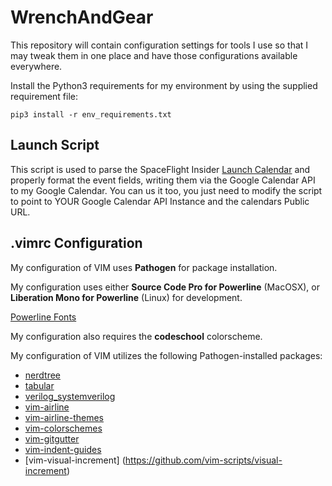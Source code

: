 # WrenchAndGear
This repository will contain configuration settings for tools I use so that I may tweak them in one place and have those configurations available everywhere.

Install the Python3 requirements for my environment by using the supplied requirement file:

    pip3 install -r env_requirements.txt

## Launch Script
This script is used to parse the SpaceFlight Insider [Launch Calendar](http://www.spaceflightinsider.com/launch-schedule/) and properly format the event fields, writing them via the Google Calendar API to my Google Calendar. You can us it too, you just need to modify the script to point to YOUR Google Calendar API Instance and the calendars Public URL.

## .vimrc Configuration
My configuration of VIM uses **Pathogen** for package installation.

My configuration uses either **Source Code Pro for Powerline** (MacOSX), or **Liberation Mono for Powerline** (Linux) for development.

[Powerline Fonts](https://github.com/powerline/fonts)

My configuration also requires the **codeschool** colorscheme.

My configuration of VIM utilizes the following Pathogen-installed packages:
 * [nerdtree](https://github.com/scrooloose/nerdtree)
 * [tabular](https://github.com/godlygeek/tabular)
 * [verilog_systemverilog](https://github.com/vhda/verilog_systemverilog.vim)
 * [vim-airline](https://github.com/bling/vim-airline)
 * [vim-airline-themes](https://github.com/vim-airline/vim-airline-themes)
 * [vim-colorschemes](https://github.com/flazz/vim-colorschemes)
 * [vim-gitgutter](https://github.com/airblade/vim-gitgutter)
 * [vim-indent-guides](https://github.com/nathanaelkane/vim-indent-guides)
 * [vim-visual-increment] (https://github.com/vim-scripts/visual-increment)

